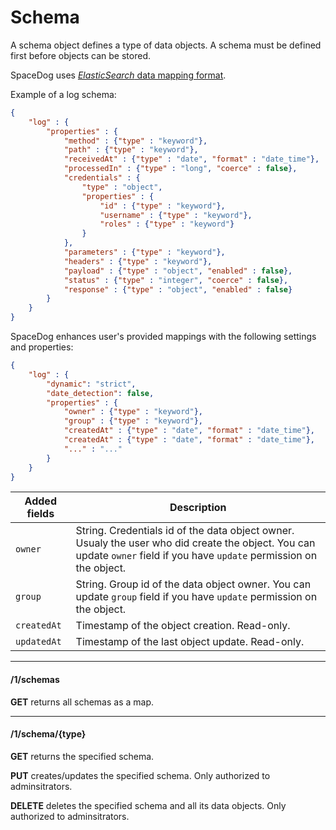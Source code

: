 # Schema

A schema object defines a type of data objects. A schema must be defined first before objects can be stored.

SpaceDog uses [*ElasticSearch* data mapping format](https://www.elastic.co/guide/en/elasticsearch/reference/current/mapping.html).

Example of a log schema:

```json
{
    "log" : {
        "properties" : {
            "method" : {"type" : "keyword"},
            "path" : {"type" : "keyword"},
            "receivedAt" : {"type" : "date", "format" : "date_time"},
            "processedIn" : {"type" : "long", "coerce" : false},
            "credentials" : {
                "type" : "object",
                "properties" : {
                    "id" : {"type" : "keyword"},
                    "username" : {"type" : "keyword"},
                    "roles" : {"type" : "keyword"}
                }
            },
            "parameters" : {"type" : "keyword"},
            "headers" : {"type" : "keyword"},
            "payload" : {"type" : "object", "enabled" : false},
            "status" : {"type" : "integer", "coerce" : false},
            "response" : {"type" : "object", "enabled" : false}
        }
    }
}
```

SpaceDog enhances user's provided mappings with the following settings and properties:


```json
{
    "log" : {
    	"dynamic": "strict",
    	"date_detection": false,
        "properties" : {
            "owner" : {"type" : "keyword"},
            "group" : {"type" : "keyword"},
            "createdAt" : {"type" : "date", "format" : "date_time"},
            "createdAt" : {"type" : "date", "format" : "date_time"},
            "..." : "..."
        }
    }
}
```

Added fields | Description
-------------|--------------
`owner`		 | String. Credentials id of the data object owner. Usualy the user who did create the object. You can update `owner` field if you have `update` permission on the object.
`group`		 | String. Group id of the data object owner. You can update `group` field if you have `update` permission on the object.
`createdAt`		 | Timestamp of the object creation. Read-only.
`updatedAt`		 | Timestamp of the last object update. Read-only.

---
#### /1/schemas

**GET** returns all schemas as a map.

___
#### /1/schema/{type}

**GET** returns the specified schema.

**PUT** creates/updates the specified schema. Only authorized to adminsitrators.

**DELETE** deletes the specified schema and all its data objects. Only authorized to adminsitrators.